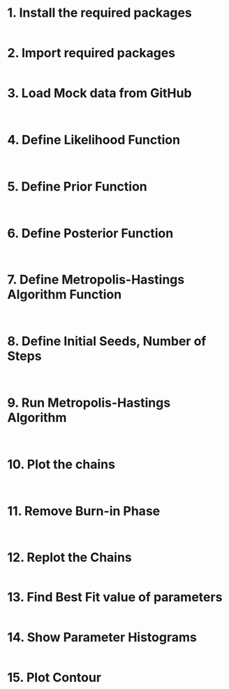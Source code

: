 # 1. Install the required packages

```python 

```
# 2. Import required packages

```python

```
# 3. Load Mock data from GitHub

```python
 
```
# 4. Define Likelihood Function

```python
 
```
# 5. Define Prior Function

```python
 
```
# 6. Define Posterior Function

```python
 
```
# 7. Define Metropolis-Hastings Algorithm Function

```python
 
```
# 8. Define Initial Seeds, Number of Steps

```python
 
```
# 9. Run Metropolis-Hastings Algorithm

```python
 
```
# 10. Plot the chains

```python
 
```
# 11. Remove Burn-in Phase

```python


```

```python

```
# 12. Replot the Chains

```python


```
# 13. Find Best Fit value of parameters

```python

```
# 14. Show Parameter Histograms

```python

```
# 15. Plot Contour

```python

```
